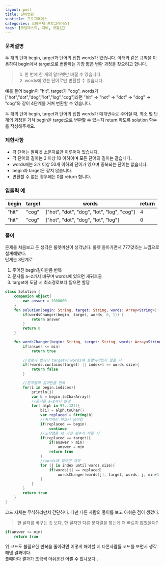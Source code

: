 ```yaml
---
layout: post 
title: 단어변환
subtitle: 프로그래머스
categories: 코딩문제[프로그래머스]
tags: [코딩테스트, 자바, 코틀린]
---
```

### 문제설명
두 개의 단어 begin, target과 단어의 집합 words가 있습니다. 아래와 같은 규칙을 이용하여 begin에서 target으로 변환하는 가장 짧은 변환 과정을 찾으려고 합니다.

>1. 한 번에 한 개의 알파벳만 바꿀 수 있습니다.
>2. words에 있는 단어로만 변환할 수 있습니다.   

예를 들어 begin이 "hit", target가 "cog", words가 ["hot","dot","dog","lot","log","cog"]라면 "hit" -> "hot" -> "dot" -> "dog" -> "cog"와 같이 4단계를 거쳐 변환할 수 있습니다.

두 개의 단어 begin, target과 단어의 집합 words가 매개변수로 주어질 때, 최소 몇 단계의 과정을 거쳐 begin을 target으로 변환할 수 있는지 return 하도록 solution 함수를 작성해주세요.
### 제한사항
- 각 단어는 알파벳 소문자로만 이루어져 있습니다.
- 각 단어의 길이는 3 이상 10 이하이며 모든 단어의 길이는 같습니다.
- words에는 3개 이상 50개 이하의 단어가 있으며 중복되는 단어는 없습니다.
- begin과 target은 같지 않습니다.
- 변환할 수 없는 경우에는 0를 return 합니다.
### 입출력 예 

| begin |	target |	words |	return| 
|---|---|---|---|
| "hit" |	"cog"	 |["hot", "dot", "dog", "lot", "log", "cog"]	| 4| 
| "hit" |	"cog"	 |["hot", "dot", "dog", "lot", "log"]| 	0| 

### 풀이
문제를 처음보고 든 생각은 룰렛머신이 생각났다. 룰렛 돌아가면서 777맞추는 느낌으로 설계해봤다.   
단계는 3단계로

1. 주어진 begin길이만큼 반복
2. 문자를 a~z까지 바꾸며 words에 있으면 재귀호출
3. target에 도달 시 최소경로보다 짧으면 할당

```kotlin
class Solution {
    companion object{
        var answer = 1000000
    }
    fun solution(begin: String, target: String, words: Array<String>): Int {
        if(wordsChanger(begin, target, words, 0, 1)) {
            return answer
        }
        return 0
    }

    fun wordsChanger(begin: String, target: String, words: Array<String>, index: Int, min: Int): Boolean{
        if(answer <= min)
            return true
      
        //경로가 없거나 target이 words에 포함되어있지 않을 시
        if(!words.contains(target) || index+1 == words.size){
            return false
        }

        //문자열의 길이만큼 반복
        for(i in begin.indices){
            println(i)
            var b = begin.toCharArray()
            //문자를 a~z까지 변경
            for( alph in 97..122){
                b[i] = alph.toChar()
                var replaced = String(b)
                //자기자신 비교시 넘어감
                if(replaced == begin)
                    continue
                //도착했을 때 거친 횟수가 적을 시
                if(replaced == target){
                    if(answer > min)
                        answer = min
                    return true
                }
                //words에 있으면 재귀
                for (j in index until words.size){
                    if(words[j] == replaced)
                        wordsChanger(words[j], target, words, j, min+1)
                }
            }
        }
        return true
    }
}
```
코드 자체는 무식하리만치 간단하다. 다만 다른 사람의 풀이를 보고 아쉬운 점이 생겼다.

>한 글자를 바꾸는 것 보다, 한 글자만 다른 문자열을 찾는게 더 빠르지 않았을까?

```kotlin
if(answer <= min)
    return true
```
위 코드도 불필요한 반복을 줄이려면 어떻게 해야할 지 다른사람들 코드를 보면서 생각해낸 결과이다.   
풀때마다 결과가 조금씩 아쉬운건 어쩔 수 없나보다..

